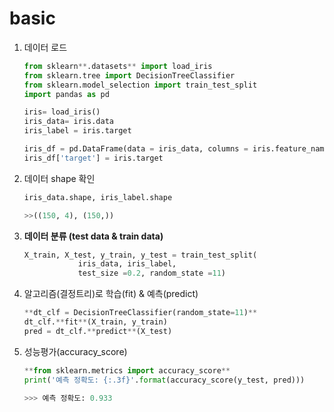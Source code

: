 # basic

1. 데이터 로드
    
    ```python
    from sklearn**.datasets** import load_iris
    from sklearn.tree import DecisionTreeClassifier
    from sklearn.model_selection import train_test_split
    import pandas as pd
    
    iris= load_iris()
    iris_data= iris.data
    iris_label = iris.target
    
    iris_df = pd.DataFrame(data = iris_data, columns = iris.feature_names)
    iris_df['target'] = iris.target
    ```
    
2. 데이터 shape 확인
    
    ```python
    iris_data.shape, iris_label.shape
    
    >>((150, 4), (150,))
    ```
    

1. **데이터 분류 (test data & train data)**
    
    ```python
    X_train, X_test, y_train, y_test = train_test_split(
                iris_data, iris_label,
                test_size =0.2, random_state =11)
    ```
    
2. 알고리즘(결정트리)로 학습(fit) & 예측(predict)
    
    ```python
    **dt_clf = DecisionTreeClassifier(random_state=11)**
    dt_clf.**fit**(X_train, y_train)
    pred = dt_clf.**predict**(X_test)
    ```
    

1. 성능평가(accuracy_score)
    
    ```python
    **from sklearn.metrics import accuracy_score**
    print('예측 정확도: {:.3f}'.format(accuracy_score(y_test, pred)))
    
    >>> 예측 정확도: 0.933
    ```
